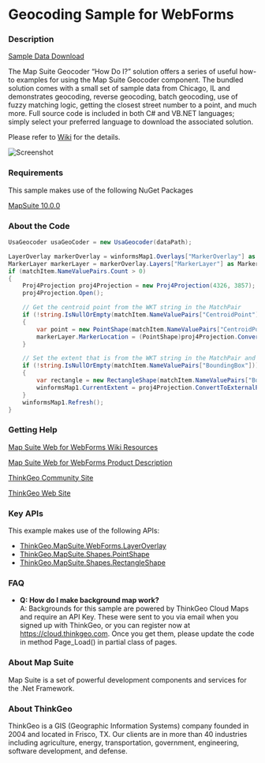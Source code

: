 # Geocoding Sample for WebForms

### Description

[Sample Data Download](http://wiki.thinkgeo.com/wiki/_media/geocoding_hodoisamples_data.zip)

The Map Suite Geocoder “How Do I?” solution offers a series of useful how-to examples for using the Map Suite Geocoder component. The bundled solution comes with a small set of sample data from Chicago, IL and demonstrates geocoding, reverse geocoding, batch geocoding, use of fuzzy matching logic, getting the closest street number to a point, and much more. Full source code is included in both C# and VB.NET languages; simply select your preferred language to download the associated solution.

Please refer to [Wiki](http://wiki.thinkgeo.com/wiki/map_suite_desktop_for_webforms) for the details.

![Screenshot](https://github.com/ThinkGeo/GeocodingSample-ForWebForms/blob/master/Screenshot.png)

### Requirements
This sample makes use of the following NuGet Packages

[MapSuite 10.0.0](https://www.nuget.org/packages?q=ThinkGeo)

### About the Code
```csharp
UsaGeocoder usaGeoCoder = new UsaGeocoder(dataPath);

LayerOverlay markerOverlay = winformsMap1.Overlays["MarkerOverlay"] as LayerOverlay;
MarkerLayer markerLayer = markerOverlay.Layers["MarkerLayer"] as MarkerLayer;
if (matchItem.NameValuePairs.Count > 0)
{
    Proj4Projection proj4Projection = new Proj4Projection(4326, 3857);
    proj4Projection.Open();

    // Get the centroid point from the WKT string in the MatchPair
    if (!string.IsNullOrEmpty(matchItem.NameValuePairs["CentroidPoint"]))
    {
        var point = new PointShape(matchItem.NameValuePairs["CentroidPoint"]);
        markerLayer.MarkerLocation = (PointShape)proj4Projection.ConvertToExternalProjection(point);
    }

    // Set the extent that is from the WKT string in the MatchPair and refresh the map
    if (!string.IsNullOrEmpty(matchItem.NameValuePairs["BoundingBox"]))
    {
        var rectangle = new RectangleShape(matchItem.NameValuePairs["BoundingBox"]);
        winformsMap1.CurrentExtent = proj4Projection.ConvertToExternalProjection(rectangle);
    }
    winformsMap1.Refresh();
}
```
### Getting Help

[Map Suite Web for WebForms Wiki Resources](http://wiki.thinkgeo.com/wiki/map_suite_web_for_webforms)

[Map Suite Web for WebForms Product Description](https://thinkgeo.com/ui-controls#web-platforms)

[ThinkGeo Community Site](http://community.thinkgeo.com/)

[ThinkGeo Web Site](http://www.thinkgeo.com)

### Key APIs
This example makes use of the following APIs:

- [ThinkGeo.MapSuite.WebForms.LayerOverlay](http://wiki.thinkgeo.com/wiki/api/thinkgeo.mapsuite.webforms.layeroverlay)
- [ThinkGeo.MapSuite.Shapes.PointShape](http://wiki.thinkgeo.com/wiki/api/thinkgeo.mapsuite.shapes.pointshape)
- [ThinkGeo.MapSuite.Shapes.RectangleShape](http://wiki.thinkgeo.com/wiki/api/thinkgeo.mapsuite.shapes.rectangleshape)

### FAQ
- __Q: How do I make background map work?__  
A: Backgrounds for this sample are powered by ThinkGeo Cloud Maps and require an API Key. These were sent to you via email when you signed up with ThinkGeo, or you can register now at https://cloud.thinkgeo.com. Once you get them, please update the code in method Page_Load() in partial class of pages.  

### About Map Suite
Map Suite is a set of powerful development components and services for the .Net Framework.

### About ThinkGeo
ThinkGeo is a GIS (Geographic Information Systems) company founded in 2004 and located in Frisco, TX. Our clients are in more than 40 industries including agriculture, energy, transportation, government, engineering, software development, and defense.
